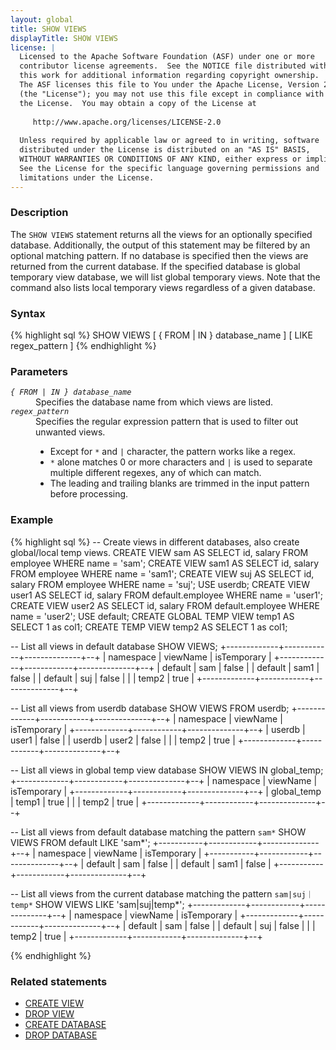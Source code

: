 ```yaml
---
layout: global
title: SHOW VIEWS
displayTitle: SHOW VIEWS
license: |
  Licensed to the Apache Software Foundation (ASF) under one or more
  contributor license agreements.  See the NOTICE file distributed with
  this work for additional information regarding copyright ownership.
  The ASF licenses this file to You under the Apache License, Version 2.0
  (the "License"); you may not use this file except in compliance with
  the License.  You may obtain a copy of the License at
 
     http://www.apache.org/licenses/LICENSE-2.0
 
  Unless required by applicable law or agreed to in writing, software
  distributed under the License is distributed on an "AS IS" BASIS,
  WITHOUT WARRANTIES OR CONDITIONS OF ANY KIND, either express or implied.
  See the License for the specific language governing permissions and
  limitations under the License.
---
```


### Description

The `SHOW VIEWS` statement returns all the views for an optionally specified database.
Additionally, the output of this statement may be filtered by an optional matching
pattern. If no database is specified then the views are returned from the 
current database. If the specified database is global temporary view database, we will
list global temporary views. Note that the command also lists local temporary views 
regardless of a given database.

### Syntax
{% highlight sql %}
SHOW VIEWS [ { FROM | IN } database_name ] [ LIKE regex_pattern ]
{% endhighlight %}

### Parameters
<dl>
  <dt><code><em>{ FROM | IN } database_name</em></code></dt>
  <dd>
     Specifies the database name from which views are listed.
  </dd>
  <dt><code><em>regex_pattern</em></code></dt>
  <dd>
     Specifies the regular expression pattern that is used to filter out unwanted views. 
     <ul> 
          <li> Except for <code>*</code> and <code>|</code> character, the pattern works like a regex.</li>
          <li> <code>*</code> alone matches 0 or more characters and <code>|</code> is used to separate multiple different regexes,
           any of which can match. </li>
          <li> The leading and trailing blanks are trimmed in the input pattern before processing.</li>
     </ul>
  </dd>
</dl>

### Example
{% highlight sql %}
-- Create views in different databases, also create global/local temp views.
CREATE VIEW sam AS SELECT id, salary FROM employee WHERE name = 'sam';
CREATE VIEW sam1 AS SELECT id, salary FROM employee WHERE name = 'sam1';
CREATE VIEW suj AS SELECT id, salary FROM employee WHERE name = 'suj';
USE userdb;
CREATE VIEW user1 AS SELECT id, salary FROM default.employee WHERE name = 'user1';
CREATE VIEW user2 AS SELECT id, salary FROM default.employee WHERE name = 'user2';
USE default;
CREATE GLOBAL TEMP VIEW temp1 AS SELECT 1 as col1;
CREATE TEMP VIEW temp2 AS SELECT 1 as col1;

-- List all views in default database
SHOW VIEWS;
  +-------------+------------+--------------+--+
  | namespace   | viewName   | isTemporary  |
  +-------------+------------+--------------+--+
  | default     | sam        | false        |
  | default     | sam1       | false        |
  | default     | suj        | false        |
  |             | temp2      | true         |
  +-------------+------------+--------------+--+

-- List all views from userdb database 
SHOW VIEWS FROM userdb;
  +-------------+------------+--------------+--+
  | namespace   | viewName   | isTemporary  |
  +-------------+------------+--------------+--+
  | userdb      | user1      | false        |
  | userdb      | user2      | false        |
  |             | temp2      | true         |
  +-------------+------------+--------------+--+
  
-- List all views in global temp view database 
SHOW VIEWS IN global_temp;
  +-------------+------------+--------------+--+
  | namespace   | viewName   | isTemporary  |
  +-------------+------------+--------------+--+
  | global_temp | temp1      | true         |
  |             | temp2      | true         |
  +-------------+------------+--------------+--+

-- List all views from default database matching the pattern `sam*`
SHOW VIEWS FROM default LIKE 'sam*';
  +-----------+------------+--------------+--+
  | namespace | viewName   | isTemporary  |
  +-----------+------------+--------------+--+
  | default   | sam        | false        |
  | default   | sam1       | false        |
  +-----------+------------+--------------+--+

-- List all views from the current database matching the pattern `sam|suj｜temp*`
SHOW VIEWS LIKE 'sam|suj|temp*';
  +-------------+------------+--------------+--+
  | namespace   | viewName   | isTemporary  |
  +-------------+------------+--------------+--+
  | default     | sam        | false        |
  | default     | suj        | false        |
  |             | temp2      | true         |
  +-------------+------------+--------------+--+

{% endhighlight %}

### Related statements
- [CREATE VIEW](sql-ref-syntax-ddl-create-view.html)
- [DROP VIEW](sql-ref-syntax-ddl-drop-view.html)
- [CREATE DATABASE](sql-ref-syntax-ddl-create-database.html)
- [DROP DATABASE](sql-ref-syntax-ddl-drop-database.html)
